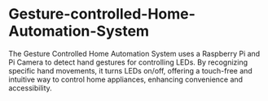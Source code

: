 # Gesture-controlled-Home-Automation-System
The Gesture Controlled Home Automation System uses a Raspberry Pi and Pi Camera to detect hand gestures for controlling LEDs. By recognizing specific hand movements, it turns LEDs on/off, offering a touch-free and intuitive way to control home appliances, enhancing convenience and accessibility.
